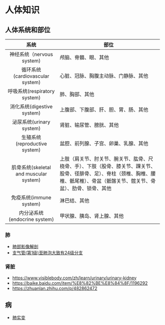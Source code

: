 # 人体知识
## 人体系统和部位
| 系统 | 部位 |
| :-: | - |
| 神经系统（nervous system) | 颅脑、脊髓、眼、其他 |
| 循环系统(cardiovascular system) | 心脏、冠脉、胸腹主动脉、门静脉、其他 |
| 呼吸系统(respiratory system) | 肺、胸部、其他 |
| 消化系统(digestive system) | 上腹部、下腹部、肝、胆、胃、肠、其他 |
| 泌尿系统(urinary system) | 肾脏、输尿管、膀胱、其他 |
| 生殖系统(reproductive system) | 盆腔、前列腺、子宫、卵巢、乳腺、其他 |
| 肌骨系统(skeletal and muscular system) | 上肢（肩关节、肘关节、腕关节、肱骨、尺桡骨、手）、下肢（股骨、膝关节、踝关节、股骨、径腓骨、足）、脊柱（颈椎、胸椎、腰椎、骶尾椎）、骨盆（骶髂关节、髋关节、骨盆）、肋骨、锁骨、其他 |
| 免疫系统(immune system) | 淋巴结、其他 |
| 内分泌系统(endocrine system) | 甲状腺、胰岛、肾上腺、其他 |

### 肺
* [肺部影像解剖](https://www.yxppt.com/archives/336332)
* [支气管(第1级)至肺泡大致有24级分支](https://zhuanlan.zhihu.com/p/375008011)

### 肾脏
* https://www.visiblebody.com/zh/learn/urinary/urinary-kidney
* https://baike.baidu.com/item/%E8%82%BE%E8%84%8F/1196292
* https://zhuanlan.zhihu.com/p/482862472

## 病
* [肺实变](https://baike.baidu.com/item/%E8%82%BA%E5%AE%9E%E5%8F%98/4753702)
